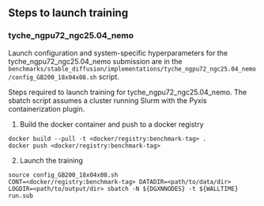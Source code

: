 ## Steps to launch training

### tyche_ngpu72_ngc25.04_nemo

Launch configuration and system-specific hyperparameters for the
tyche_ngpu72_ngc25.04_nemo submission are in the
`benchmarks/stable_diffusion/implementations/tyche_ngpu72_ngc25.04_nemo/config_GB200_18x04x08.sh` script.

Steps required to launch training for tyche_ngpu72_ngc25.04_nemo.  The sbatch
script assumes a cluster running Slurm with the Pyxis containerization plugin.

1. Build the docker container and push to a docker registry

```
docker build --pull -t <docker/registry:benchmark-tag> .
docker push <docker/registry:benchmark-tag>
```

2. Launch the training
```
source config_GB200_18x04x08.sh
CONT=<docker/registry:benchmark-tag> DATADIR=<path/to/data/dir> LOGDIR=<path/to/output/dir> sbatch -N ${DGXNNODES} -t ${WALLTIME} run.sub
```
